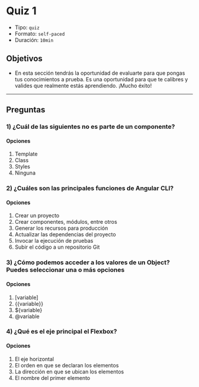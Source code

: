 # Quiz 1

- Tipo: `quiz`
- Formato: `self-paced`
- Duración: `10min`

## Objetivos

- En esta sección tendrás la oportunidad de evaluarte para que pongas tus
  conocimientos a prueba. Es una oportunidad para que te calibres y valides que
  realmente estás aprendiendo. ¡Mucho éxito!

***

## Preguntas

### 1) ¿Cuál de las siguientes no es parte de un componente?

#### Opciones

1. Template
2. Class
3. Styles
4. Ninguna

<solution style="display:none;">3</solution>

### 2) ¿Cuáles son las principales funciones de Angular CLI?

#### Opciones

1. Crear un proyecto
2. Crear componentes, módulos, entre otros
3. Generar los recursos para producción
4. Actualizar las dependencias del proyecto
5. Invocar la ejecución de pruebas
6. Subir el código a un repositorio Git

<solution style="display:none;">1,2,3,5</solution>

### 3) ¿Cómo podemos acceder a los valores de un Object? Puedes seleccionar una o más opciones

#### Opciones

1. [variable]
2. {{variable}}
3. ${variable}
4. @variable

<solution style="display:none;">2</solution>

### 4) ¿Qué es el eje principal el Flexbox?

#### Opciones

1. El eje horizontal
2. El orden en que se declaran los elementos
3. La dirección en que se ubican los elementos
4. El nombre del primer elemento

<solution style="display:none;">3</solution>
